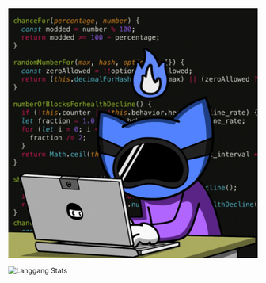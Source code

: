 <div align="center">
  <img src="./Code Hacking GIF by Pizza Ninjas.gif" alt="Nebula Demo" width="600"/>
</div>

![Langgang Stats](https://github-readme-stats.vercel.app/api/top-langs/?username=NatKimSreng&repos=https://github.com/NatKimSreng/langgang)

